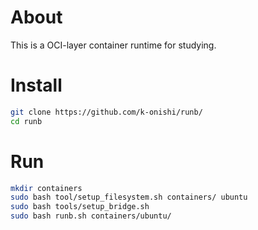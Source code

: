 # About

This is a OCI-layer container runtime for studying.

# Install

```bash
git clone https://github.com/k-onishi/runb/
cd runb
```

# Run

```bash
mkdir containers
sudo bash tool/setup_filesystem.sh containers/ ubuntu
sudo bash tools/setup_bridge.sh
sudo bash runb.sh containers/ubuntu/
```
